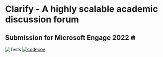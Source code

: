 # Clarify - A highly scalable academic discussion forum
## Submission for Microsoft Engage 2022 🔥

![Tests](https://github.com/Satyam6623165/clarify/actions/workflows/maven.yml/badge.svg)
[![codecov](https://codecov.io/gh/Satyam6623165/clarify/branch/main/graph/badge.svg?token=8YX25N89DO)](https://codecov.io/gh/Satyam6623165/clarify)
